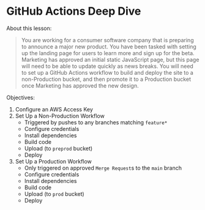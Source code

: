 # GitHub Actions Deep Dive

About this lesson:

> You are working for a consumer software company that is preparing to announce a major new product.
> You have been tasked with setting up the landing page for users to learn more and sign up for the beta.
> Marketing has approved an initial static JavaScript page, but this page will need to be able to update quickly as news breaks.
> You will need to set up a GitHub Actions workflow to build and deploy the site to a non-Production bucket, and then promote it to a Production bucket once Marketing has approved the new design.

Objectives:

1. Configure an AWS Access Key
2. Set Up a Non-Production Workflow
   - Triggered by pushes to any branches matching `feature*`
   - Configure credentials
   - Install dependencies
   - Build code
   - Upload (to `preprod` bucket)
   - Deploy
3. Set Up a Production Workflow
   - Only triggered on approved `Merge Request`s to the `main` branch
   - Configure credentials
   - Install dependencies
   - Build code
   - Upload (to `prod` bucket)
   - Deploy